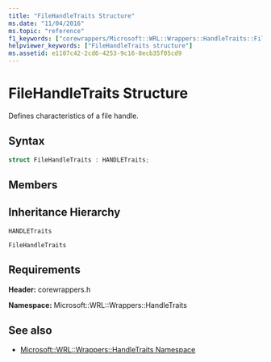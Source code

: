 ```yaml
---
title: "FileHandleTraits Structure"
ms.date: "11/04/2016"
ms.topic: "reference"
f1_keywords: ["corewrappers/Microsoft::WRL::Wrappers::HandleTraits::FileHandleTraits"]
helpviewer_keywords: ["FileHandleTraits structure"]
ms.assetid: e1107c42-2cd6-4253-9c16-8ecb35f05cd9
---
```

# FileHandleTraits Structure

Defines characteristics of a file handle.

## Syntax

```cpp
struct FileHandleTraits : HANDLETraits;
```

## Members

## Inheritance Hierarchy

`HANDLETraits`

`FileHandleTraits`

## Requirements

**Header:** corewrappers.h

**Namespace:** Microsoft::WRL::Wrappers::HandleTraits

## See also

- [Microsoft::WRL::Wrappers::HandleTraits Namespace](microsoft-wrl-wrappers-handletraits-namespace.md)
